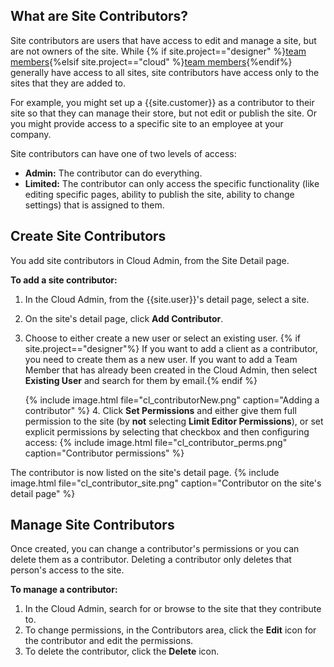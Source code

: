 ## What are Site Contributors?

Site contributors are users that have access to edit and manage a site, but are not owners of the site. While {% if site.project=="designer" %}[team members](ds_gs_team_members.html){%elsif site.project=="cloud" %}[team members](cl_gs_team_members.html){%endif%} generally have access to all sites, site contributors have access only to the sites that they are added to.

For example, you might set up a {{site.customer}} as a contributor to their site so that they can manage their store, but not edit or publish the site. Or you might provide access to a specific site to an employee at your company.


Site contributors can have one of two levels of access:
* **Admin:** The contributor can do everything.
* **Limited:** The contributor can only access the specific functionality (like editing specific pages, ability to publish the site, ability to change settings) that is assigned to them.

## Create Site Contributors
You add site contributors in Cloud Admin, from the Site Detail page.

**To add a site contributor:**
1. In the Cloud Admin, from the {{site.user}}'s detail page, select a site.
2. On the site's detail page, click **Add Contributor**.
3. Choose to either create a new user or select an existing user. {% if site.project=="designer"%} If you want to add a client as a contributor, you need to create them as a new user. If you want to add a Team Member that has already been created in the Cloud Admin, then select **Existing User** and search for them by email.{% endif %}

   {% include image.html file="cl_contributorNew.png" caption="Adding a contributor" %}
​4. Click **Set Permissions** and either give them full permission to the site (by **not** selecting **Limit Editor Permissions**), or set explicit permissions by selecting that checkbox and then configuring access:
   {% include image.html file="cl_contributor_perms.png" caption="Contributor permissions" %}

The contributor is now listed on the site's detail page.
{% include image.html file="cl_contributor_site.png" caption="Contributor on the site's detail page" %}

## Manage Site Contributors
Once created, you can change a contributor's permissions or you can delete them as a contributor. Deleting a contributor only deletes that person's access to the site.

**To manage a contributor:**
1. In the Cloud Admin, search for or browse to the site that they contribute to.
2. To change permissions, in the Contributors area, click the **Edit** icon for the contributor and edit the permissions.
3. To delete the contributor, click the **Delete** icon.


